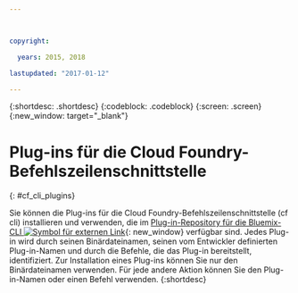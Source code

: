 ```yaml
---



copyright:

  years: 2015, 2018

lastupdated: "2017-01-12"

---
```


{:shortdesc: .shortdesc}
{:codeblock: .codeblock}
{:screen: .screen}
{:new_window: target="_blank"}

# Plug-ins für die Cloud Foundry-Befehlszeilenschnittstelle
{: #cf_cli_plugins}

Sie können die Plug-ins für die Cloud Foundry-Befehlszeilenschnittstelle (cf cli) installieren und verwenden, die im [Plug-in-Repository für die Bluemix-CLI ![Symbol für externen Link](../icons/launch-glyph.svg)](http://plugins.ng.bluemix.net/){: new_window} verfügbar sind. Jedes Plug-in wird durch seinen Binärdateinamen, seinen vom Entwickler definierten Plug-in-Namen und durch die Befehle, die das Plug-in bereitstellt, identifiziert. Zur Installation eines Plug-ins können Sie nur den Binärdateinamen verwenden. Für jede andere Aktion können Sie den Plug-in-Namen oder einen Befehl verwenden.
{:shortdesc}
